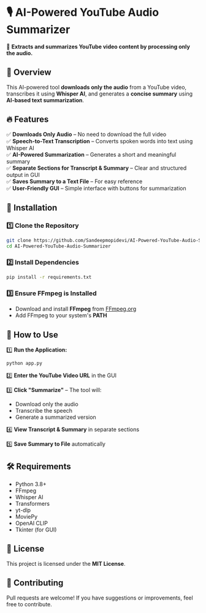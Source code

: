 # 🎙️ AI-Powered YouTube Audio Summarizer  

🚀 **Extracts and summarizes YouTube video content by processing only the audio.**  

## 📌 Overview  
This AI-powered tool **downloads only the audio** from a YouTube video, transcribes it using **Whisper AI**, and generates a **concise summary** using **AI-based text summarization**.  

## 🔥 Features  
✅ **Downloads Only Audio** – No need to download the full video  
✅ **Speech-to-Text Transcription** – Converts spoken words into text using Whisper AI  
✅ **AI-Powered Summarization** – Generates a short and meaningful summary  
✅ **Separate Sections for Transcript & Summary** – Clear and structured output in GUI  
✅ **Saves Summary to a Text File** – For easy reference  
✅ **User-Friendly GUI** – Simple interface with buttons for summarization  

## 📂 Installation  

### 1️⃣ Clone the Repository  
```bash
git clone https://github.com/Sandeepmopidevi/AI-Powered-YouTube-Audio-Summarizer.git
cd AI-Powered-YouTube-Audio-Summarizer
```

### 2️⃣ Install Dependencies  
```bash
pip install -r requirements.txt
```

### 3️⃣ Ensure FFmpeg is Installed  
- Download and install **FFmpeg** from [FFmpeg.org](https://ffmpeg.org/download.html)  
- Add FFmpeg to your system's **PATH**  

## 🚀 How to Use  

1️⃣ **Run the Application:**  
```bash
python app.py
```

2️⃣ **Enter the YouTube Video URL** in the GUI  

3️⃣ **Click "Summarize"** – The tool will:  
   - Download only the audio  
   - Transcribe the speech  
   - Generate a summarized version  

4️⃣ **View Transcript & Summary** in separate sections  

5️⃣ **Save Summary to File** automatically  

## 🛠️ Requirements  
- Python 3.8+  
- FFmpeg  
- Whisper AI  
- Transformers  
- yt-dlp  
- MoviePy  
- OpenAI CLIP  
- Tkinter (for GUI)  

## 📜 License  
This project is licensed under the **MIT License**.  

## 🤝 Contributing  
Pull requests are welcome! If you have suggestions or improvements, feel free to contribute.